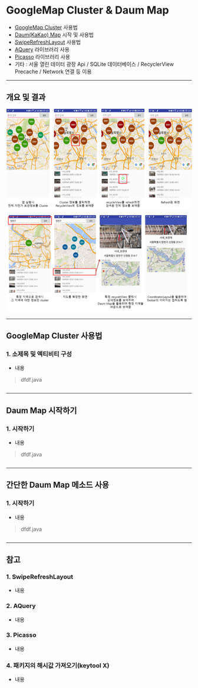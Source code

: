# GoogleMap Cluster & Daum Map
  - [GoogleMap Cluster](https://developers.google.com/maps/documentation/android-api/utility/marker-clustering?hl=ko) 사용법
  - [Daum(KaKao) Map](http://apis.map.daum.net/android/) 시작 및 사용법
  - [SwipeRefreshLayout](https://developer.android.com/reference/android/support/v4/widget/SwipeRefreshLayout.html) 사용법
  - [AQuery](https://code.google.com/archive/p/android-query/) 라이브러리 사용
  - [Picasso](https://github.com/square/picasso) 라이브러리 사용
  - 기타 : 서울 열린 데이터 광장 Api / SQLite 데이터베이스 / RecyclerView Precache / Network 연결 등 이용

---

## 개요 및 결과

![](https://github.com/Lee-KyungSeok/Study/blob/master/Android/Contents/GoogleMapFunction/picture/result1.png)

![](https://github.com/Lee-KyungSeok/Study/blob/master/Android/Contents/GoogleMapFunction/picture/result2.png)

---

## GoogleMap Cluster 사용법
  ### 1. 소제목 및 엑티비티 구성
  - 내용

  > dfdf.java

  ```java

  ```

---

## Daum Map 시작하기
  ### 1. 시작하기
  - 내용

  > dfdf.java

  ```java

  ```

---

## 간단한 Daum Map 메소드 사용
  ### 1. 시작하기
  - 내용

  > dfdf.java

  ```java

  ```

---

## 참고
  ### 1. SwipeRefreshLayout
  - 내용

  ### 2. AQuery
  - 내용

  ### 3. Picasso
  - 내용

  ### 4. 패키지의 해시값 가져오기(keytool X)
  - 내용

